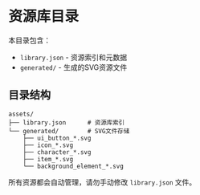 # 资源库目录

本目录包含：

- `library.json` - 资源索引和元数据
- `generated/` - 生成的SVG资源文件

## 目录结构

```
assets/
├── library.json      # 资源库索引
└── generated/        # SVG文件存储
    ├── ui_button_*.svg
    ├── icon_*.svg  
    ├── character_*.svg
    ├── item_*.svg
    └── background_element_*.svg
```

所有资源都会自动管理，请勿手动修改 `library.json` 文件。